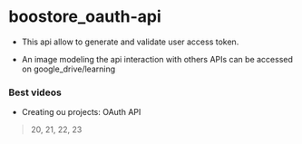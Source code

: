 # boostore_oauth-api

- This api allow to generate and validate user access token.

- An image modeling the api interaction with others APIs can be accessed on google_drive/learning

### Best videos

- Creating ou projects: OAuth API
> 20, 21, 22, 23